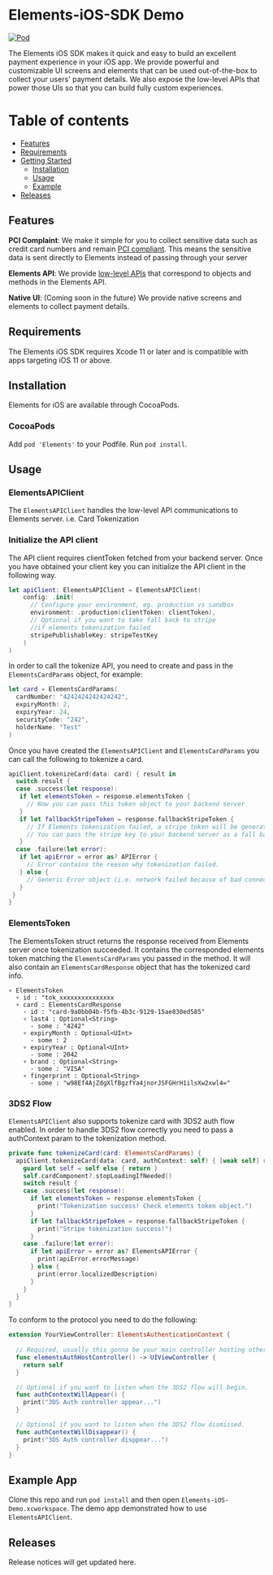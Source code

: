 # Elements-iOS-SDK Demo

[![Pod](https://img.shields.io/cocoapods/v/Elements.svg?style=flat)](http://cocoapods.org/pods/Elements)

The Elements iOS SDK makes it quick and easy to build an excellent payment experience in your iOS app. We provide powerful and customizable UI screens and elements that can be used out-of-the-box to collect your users' payment details. We also expose the low-level APIs that power those UIs so that you can build fully custom experiences.

Table of contents
=================

<!--ts-->
   * [Features](#features)
   * [Requirements](#requirements)
   * [Getting Started](#getting-started)
      * [Installation](#installation)
      * [Usage](#usage)
      * [Example](#example-app)
   * [Releases](#releases)
<!--te-->

## Features

**PCI Complaint**: We make it simple for you to collect sensitive data such as credit card numbers and remain [PCI compliant](https://stripe.com/docs/security#pci-dss-guidelines). This means the sensitive data is sent directly to Elements instead of passing through your server

**Elements API**: We provide [low-level APIs](https://stripe.dev/stripe-ios/docs/Classes/STPAPIClient.html) that correspond to objects and methods in the Elements API.

**Native UI**: (Coming soon in the future) We provide native screens and elements to collect payment details.

## Requirements

The Elements iOS SDK requires Xcode 11 or later and is compatible with apps targeting iOS 11 or above.

## Installation

Elements for iOS are available through CocoaPods.

### CocoaPods

Add `pod 'Elements'` to your Podfile.
Run `pod install`.

## Usage

### ElementsAPIClient

The `ElementsAPIClient` handles the low-level API communications to Elements server. i.e. Card Tokenization

### Initialize the API client

The API client requires clientToken fetched from your backend server. Once you have obtained your client key you can initialize the API client in the following way.

```swift
let apiClient: ElementsAPIClient = ElementsAPIClient(
    config: .init(
      // Configure your environment, eg. production vs sandbox
      environment: .production(clientToken: clientToken),
      // Optional if you want to take fall back to stripe 
      //if elements tokenization failed
      stripePublishableKey: stripeTestKey 
    )
)
```

In order to call the tokenize API, you need to create and pass in the `ElementsCardParams` object, for example:
```swift
let card = ElementsCardParams(
  cardNumber: "4242424242424242", 
  expiryMonth: 2, 
  expiryYear: 24, 
  securityCode: "242", 
  holderName: "Test"
)
```
Once you have created the `ElementsAPIClient` and `ElementsCardParams` you can call the following to tokenize a card.
```swift
apiClient.tokenizeCard(data: card) { result in
  switch result {
  case .success(let response):
   if let elementsToken = response.elementsToken {
     // Now you can pass this token object to your backend server
   }
   if let fallbackStripeToken = response.fallbackStripeToken {
     // If Elements tokenization failed, a stripe token will be generated if you have provided the `stripePublishableKey`
     // You can pass the stripe key to your backend server as a fall back.
   }
  case .failure(let error):
   if let apiError = error as? APIError {
     // Error contains the reason why tokenization failed.
   } else {
     // Generic Error object (i.e. network failed because of bad connection etc)
   }
 }
}
```

### ElementsToken

The ElementsToken struct returns the response received from Elements server once tokenization succeeded. It contains the corresponded elements token matching the `ElementsCardParams` you passed in the method. It will also contain an `ElementsCardResponse` object that has the tokenized card info.

```
▿ ElementsToken
  ▿ id : "tok_xxxxxxxxxxxxxxx
  ▿ card : ElementsCardResponse
    - id : "card-9a0bb04b-f5fb-4b3c-9129-15ae830ed585"
    ▿ last4 : Optional<String>
      - some : "4242"
    ▿ expiryMonth : Optional<UInt>
      - some : 2
    ▿ expiryYear : Optional<UInt>
      - some : 2042
    ▿ brand : Optional<String>
      - some : "VISA"
    ▿ fingerprint : Optional<String>
      - some : "w98Ef4AjZdgXlfBgzfYa4jnorJSFGHrH1ilsXw2xwl4="
```

### 3DS2 Flow

`ElementsAPIClient` also supports tokenize card with 3DS2 auth flow enabled. In order to handle 3DS2 flow correctly you need to pass a authContext param to the tokenization method.

```swift
private func tokenizeCard(card: ElementsCardParams) {
  apiClient.tokenizeCard(data: card, authContext: self) { [weak self] result in
    guard let self = self else { return }
    self.cardComponent?.stopLoadingIfNeeded()
    switch result {
    case .success(let response):
      if let elementsToken = response.elementsToken {
        print("Tokenization success! Check elements token object.")
      }
      if let fallbackStripeToken = response.fallbackStripeToken {
        print("Stripe tokenization success!")
      }
    case .failure(let error):
      if let apiError = error as? ElementsAPIError {
        print(apiError.errorMessage)
      } else {
        print(error.localizedDescription)
      }
    }
  }
}
```
To conform to the protocol you need to do the following:
```swift
extension YourViewController: ElementsAuthenticationContext {
  
  // Required, usually this gonna be your main controller hosting other view controllers.
  func elementsAuthHostController() -> UIViewController {
    return self
  }

  // Optional if you want to listen when the 3DS2 flow will begin.
  func authContextWillAppear() {
    print("3DS Auth controller appear...")
  }

  // Optional if you want to listen when the 3DS2 flow dismissed.
  func authContextWillDisappear() {
    print("3DS Auth controller disppear...")
  }
}
```

## Example App

Clone this repo and run `pod install` and then open `Elements-iOS-Demo.xcworkspace`. The demo app demonstrated how to use `ElementsAPIClient`.

## Releases

Release notices will get updated here.
